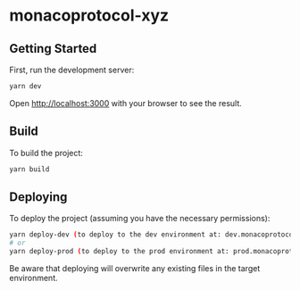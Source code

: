# monacoprotocol-xyz

## Getting Started

First, run the development server:

```bash
yarn dev
```

Open [http://localhost:3000](http://localhost:3000) with your browser to see the result.

## Build

To build the project:

```bash
yarn build
```

## Deploying

To deploy the project (assuming you have the necessary permissions):

```bash
yarn deploy-dev (to deploy to the dev environment at: dev.monacoprotocol.xyz)
# or
yarn deploy-prod (to deploy to the prod environment at: prod.monacoprotocol.xyz)
```

Be aware that deploying will overwrite any existing files in the target environment.